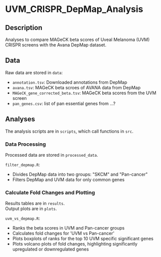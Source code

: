# UVM_CRISPR_DepMap_Analysis

## Description
Analyses to compare MAGeCK beta scores of Uveal Melanoma (UVM) CRISPR screens with the Avana DepMap dataset.

## Data
Raw data are stored in `data`:
- `annotation.tsv`: Downloaded annotations from DepMap
- `avana.tsv`: MAGeCK beta scroes of AVANA data from DepMap
- `MAGeCK_gene_corrected_beta.tsv`: MAGeCK beta scores from the UVM screen
- `pan_genes.csv`: list of pan essential genes from ...?

## Analyses
The analysis scripts are in `scripts`, which call functions in `src`.

### Data Processing
Processed data are stored in `processed_data`.

`filter_depmap.R`:
- Divides DepMap data into two groups: "SKCM" and "Pan-cancer"
- Filters DepMap and UVM data for only common genes

### Calculate Fold Changes and Plotting
Results tables are in `results`.  
Output plots are in `plots`.

`uvm_vs_depmap.R`:
- Ranks the beta scores in UVM and Pan-cancer groups
- Calculates fold changes for 'UVM vs Pan-cancer'
- Plots boxplots of ranks for the top 10 UVM specific significant genes
- Plots volcano plots of fold changes, highlighting significantly upregulated or downregulated genes

